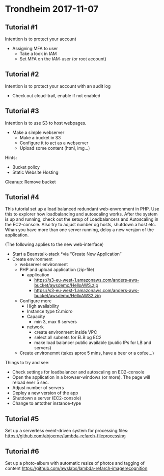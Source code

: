 # Trondheim 2017-11-07

## Tutorial #1
Intention is to protect your account
* Assigning MFA to user
  * Take a look in IAM
  * Set MFA on the IAM-user (or root account)

## Tutorial #2
Intention is to protect your account with an audit log

* Check out cloud-trail, enable if not enabled

## Tutorial #3
Intention is to use S3 to host webpages. 

* Make a simple webserver
  * Make a bucket in S3
  * Configure it to act as a webserver
  * Upload some content (html, img…)

Hints:
* Bucket policy
* Static Website Hosting

Cleanup: Remove bucket

## Tutorial #4
This tutorial set up a load balanced redundant web-envronment in PHP. Use this to explorer how loadbalancing and autoscaling works. After the system is up and running, check out the setup of Loadbalancers and Autoscaling in the EC2-console. Also try to adjust number og hosts, shutdown a host etc. Whan you have more than one server running, deloy a new versjon of the application.

(The following applies to the new web-interface)
* Start a Beanstalk-stack 
  *via “Create New Application”
* Create environment
  * webserver environment
  * PHP and upload application (zip-file)
    * application 
      * https://s3-eu-west-1.amazonaws.com/anders-aws-bucket/awsdemo/HelloAWS.zip
      * https://s3-eu-west-1.amazonaws.com/anders-aws-bucket/awsdemo/HelloAWS2.zip
  * Configure more
    * High availability
    * Instance type t2.micro
    * Capacity 
      * min 3, max 6 servers
    * network
      * create environment inside VPC
      * select all subnets for ELB og EC2
      * make load balancer public available (public IPs for LB and servers)
  * Create environemnt  (takes aprox 5 mins, have a beer or a cofee...)
  
Things to try and see:
  * Check settings for loadbalancer and autoscaling on EC2-console
  * Open the application in a browser-windows (or more). The page will reload ever 5 sec. 
  * Adjust number of servers
  * Deploy a new version of the app 
  * Shutdown a server (EC2-console)
  * Change to antother instance-type

## Tutorial #5
Set up a serverless event-driven system for processing files:
https://github.com/abjoerne/lambda-refarch-fileprocessing

## Tutorial #6
Set up a photo-album with automatic resize of photos and tagging of content
https://github.com/awslabs/lambda-refarch-imagerecognition

